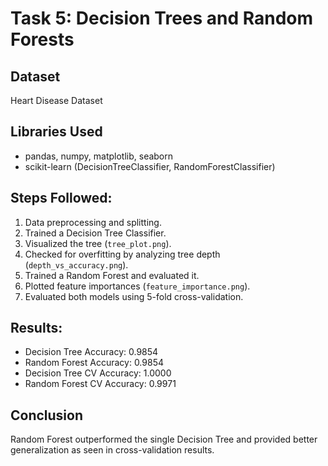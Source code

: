 # Task 5: Decision Trees and Random Forests

## Dataset
Heart Disease Dataset

## Libraries Used
- pandas, numpy, matplotlib, seaborn
- scikit-learn (DecisionTreeClassifier, RandomForestClassifier)

## Steps Followed:
1. Data preprocessing and splitting.
2. Trained a Decision Tree Classifier.
3. Visualized the tree (`tree_plot.png`).
4. Checked for overfitting by analyzing tree depth (`depth_vs_accuracy.png`).
5. Trained a Random Forest and evaluated it.
6. Plotted feature importances (`feature_importance.png`).
7. Evaluated both models using 5-fold cross-validation.

## Results:
- Decision Tree Accuracy: 0.9854
- Random Forest Accuracy: 0.9854
- Decision Tree CV Accuracy: 1.0000
- Random Forest CV Accuracy: 0.9971

## Conclusion
Random Forest outperformed the single Decision Tree and provided better generalization as seen in cross-validation results.
